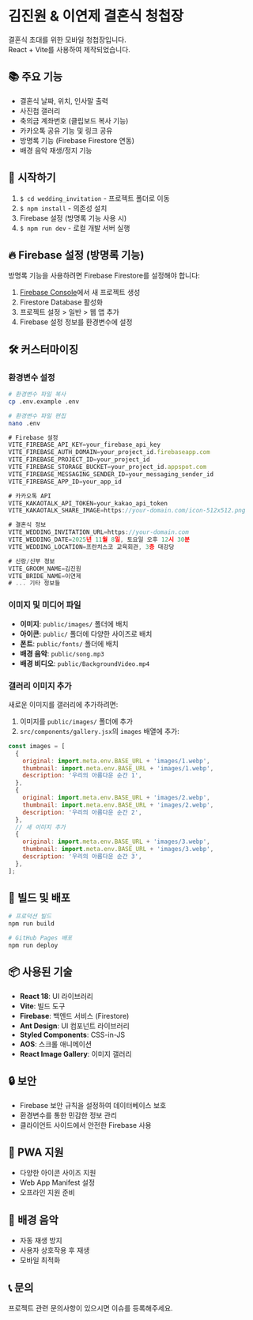 # 김진원 & 이연제 결혼식 청첩장

결혼식 초대를 위한 모바일 청첩장입니다.  
React + Vite를 사용하여 제작되었습니다.

## 📚 주요 기능

- 결혼식 날짜, 위치, 인사말 출력
- 사진첩 갤러리
- 축의금 계좌번호 (클립보드 복사 기능)
- 카카오톡 공유 기능 및 링크 공유
- 방명록 기능 (Firebase Firestore 연동)
- 배경 음악 재생/정지 기능

## 🚀 시작하기

1. `$ cd wedding_invitation` - 프로젝트 폴더로 이동
2. `$ npm install` - 의존성 설치
3. Firebase 설정 (방명록 기능 사용 시)
4. `$ npm run dev` - 로컬 개발 서버 실행

## 🔥 Firebase 설정 (방명록 기능)

방명록 기능을 사용하려면 Firebase Firestore를 설정해야 합니다:

1. [Firebase Console](https://console.firebase.google.com/)에서 새 프로젝트 생성
2. Firestore Database 활성화
3. 프로젝트 설정 > 일반 > 웹 앱 추가
4. Firebase 설정 정보를 환경변수에 설정

## 🛠 커스터마이징

### 환경변수 설정

```bash
# 환경변수 파일 복사
cp .env.example .env

# 환경변수 파일 편집
nano .env
```

```javascript
# Firebase 설정
VITE_FIREBASE_API_KEY=your_firebase_api_key
VITE_FIREBASE_AUTH_DOMAIN=your_project_id.firebaseapp.com
VITE_FIREBASE_PROJECT_ID=your_project_id
VITE_FIREBASE_STORAGE_BUCKET=your_project_id.appspot.com
VITE_FIREBASE_MESSAGING_SENDER_ID=your_messaging_sender_id
VITE_FIREBASE_APP_ID=your_app_id

# 카카오톡 API
VITE_KAKAOTALK_API_TOKEN=your_kakao_api_token
VITE_KAKAOTALK_SHARE_IMAGE=https://your-domain.com/icon-512x512.png

# 결혼식 정보
VITE_WEDDING_INVITATION_URL=https://your-domain.com
VITE_WEDDING_DATE=2025년 11월 8일, 토요일 오후 12시 30분
VITE_WEDDING_LOCATION=프란치스코 교육회관, 3층 대강당

# 신랑/신부 정보
VITE_GROOM_NAME=김진원
VITE_BRIDE_NAME=이연제
# ... 기타 정보들
```

### 이미지 및 미디어 파일

- **이미지**: `public/images/` 폴더에 배치
- **아이콘**: `public/` 폴더에 다양한 사이즈로 배치
- **폰트**: `public/fonts/` 폴더에 배치
- **배경 음악**: `public/song.mp3`
- **배경 비디오**: `public/BackgroundVideo.mp4`

### 갤러리 이미지 추가

새로운 이미지를 갤러리에 추가하려면:

1. 이미지를 `public/images/` 폴더에 추가
2. `src/components/gallery.jsx`의 `images` 배열에 추가:

```javascript
const images = [
  {
    original: import.meta.env.BASE_URL + 'images/1.webp',
    thumbnail: import.meta.env.BASE_URL + 'images/1.webp',
    description: '우리의 아름다운 순간 1',
  },
  {
    original: import.meta.env.BASE_URL + 'images/2.webp',
    thumbnail: import.meta.env.BASE_URL + 'images/2.webp',
    description: '우리의 아름다운 순간 2',
  },
  // 새 이미지 추가
  {
    original: import.meta.env.BASE_URL + 'images/3.webp',
    thumbnail: import.meta.env.BASE_URL + 'images/3.webp',
    description: '우리의 아름다운 순간 3',
  },
];
```

## 🔧 빌드 및 배포

```bash
# 프로덕션 빌드
npm run build

# GitHub Pages 배포
npm run deploy
```

## 📦 사용된 기술

- **React 18**: UI 라이브러리
- **Vite**: 빌드 도구
- **Firebase**: 백엔드 서비스 (Firestore)
- **Ant Design**: UI 컴포넌트 라이브러리
- **Styled Components**: CSS-in-JS
- **AOS**: 스크롤 애니메이션
- **React Image Gallery**: 이미지 갤러리

## 🔒 보안

- Firebase 보안 규칙을 설정하여 데이터베이스 보호
- 환경변수를 통한 민감한 정보 관리
- 클라이언트 사이드에서 안전한 Firebase 사용

## 📱 PWA 지원

- 다양한 아이콘 사이즈 지원
- Web App Manifest 설정
- 오프라인 지원 준비

## 🎵 배경 음악

- 자동 재생 방지
- 사용자 상호작용 후 재생
- 모바일 최적화

## 📞 문의

프로젝트 관련 문의사항이 있으시면 이슈를 등록해주세요.
